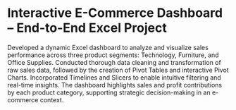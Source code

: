 # Interactive E-Commerce Dashboard – End-to-End Excel Project
Developed a dynamic Excel dashboard to analyze and visualize sales performance across three product segments: Technology, Furniture, and Office Supplies. Conducted thorough data cleaning and transformation of raw sales data, followed by the creation of Pivot Tables and interactive Pivot Charts. Incorporated Timelines and Slicers to enable intuitive filtering and real-time insights. The dashboard highlights sales and profit contributions by each product category, supporting strategic decision-making in an e-commerce context.

